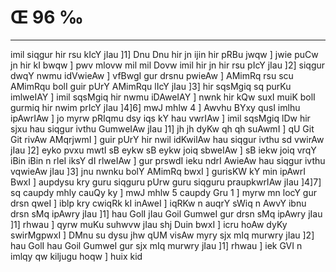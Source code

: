 # Œ 96 ‰
---
imil siqgur hir rsu kIcY jIau ]1] Dnu Dnu hir jn ijin hir pRBu jwqw
] jwie puCw jn hir kI bwqw ] pwv mlovw mil mil Dovw imil hir jn
hir rsu pIcY jIau ]2] siqgur dwqY nwmu idVwieAw ] vfBwgI gur drsnu
pwieAw ] AMimRq rsu scu AMimRqu bolI guir pUrY AMimRqu lIcY jIau ]3] hir
sqsMgiq sq purKu imlweIAY ] imil sqsMgiq hir nwmu iDAweIAY ] nwnk
hir kQw suxI muiK bolI gurmiq hir nwim prIcY jIau ]4]6] mwJ mhlw 4
] Awvhu BYxy qusI imlhu ipAwrIAw ] jo myrw pRIqmu dsy iqs kY hau vwrIAw
] imil sqsMgiq lDw hir sjxu hau siqgur ivthu GumweIAw jIau ]1] jh
jh dyKw qh qh suAwmI ] qU Git Git rivAw AMqrjwmI ] guir pUrY hir
nwil idKwilAw hau siqgur ivthu sd vwirAw jIau ]2] eyko pvxu mwtI
sB eykw sB eykw joiq sbweIAw ] sB iekw joiq vrqY iBin iBin n rleI
iksY dI rlweIAw ] gur prswdI ieku ndrI AwieAw hau siqgur ivthu
vqwieAw jIau ]3] jnu nwnku bolY AMimRq bwxI ] gurisKW kY min ipAwrI
BwxI ] aupdysu kry guru siqguru pUrw guru siqguru praupkwrIAw jIau
]4]7] sq caupdy mhly cauQy ky ]
mwJ mhlw 5 caupdy Gru 1 ]
myrw mn locY gur drsn qweI ] iblp kry cwiqRk kI inAweI ] iqRKw n
auqrY sWiq n AwvY ibnu drsn sMq ipAwry jIau ]1] hau GolI jIau Goil
GumweI gur drsn sMq ipAwry jIau ]1] rhwau ] qyrw muKu suhwvw jIau shj
Duin bwxI ] icru hoAw dyKy swirMgpwxI ] DMnu su dysu jhw qUM visAw myry sjx
mIq murwry jIau ]2] hau GolI hau Goil GumweI gur sjx mIq murwry jIau
]1] rhwau ] iek GVI n imlqy qw kiljugu hoqw ] huix kid
####
